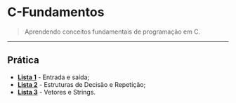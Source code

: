 # C-Fundamentos
> Aprendendo conceitos fundamentais de programação em C.

---

## **Prática**
* **[Lista 1](https://github.com/taferreiraua/C-Fundamentos/tree/main/Entrada%20e%20Sa%C3%ADda)** - Entrada e saída;
* **[Lista 2](https://github.com/taferreiraua/C-Fundamentos/blob/main/Estruturas%20de%20Decis%C3%A3o%20e%20Repeti%C3%A7%C3%A3o/ex07.c)** - Estruturas de Decisão e Repetição;
* **[Lista 3](https://github.com/taferreiraua/C-Fundamentos/tree/main/Vetores%20e%20Strings)** - Vetores e Strings.

